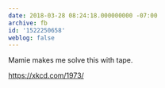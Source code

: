 ```yaml
---
date: 2018-03-28 08:24:18.000000000 -07:00
archive: fb
id: '1522250658'
weblog: false
---
```


Mamie makes me solve this with tape. 

https://xkcd.com/1973/